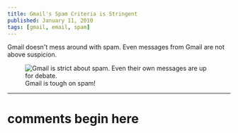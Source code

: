 ```yaml
---
title: Gmail's Spam Criteria is Stringent
published: January 11, 2010
tags: [gmail, email, spam]
---
```


Gmail doesn't mess around with spam. Even messages from Gmail are not above suspicion.

<figure>
    <img src="/content/posts/images/gmail-spam.png" alt="Gmail is strict about spam. Even their own messages are up for debate." />
    <figcaption>Gmail is tough on spam!</figcaption>
</figure>

---
# comments begin here

